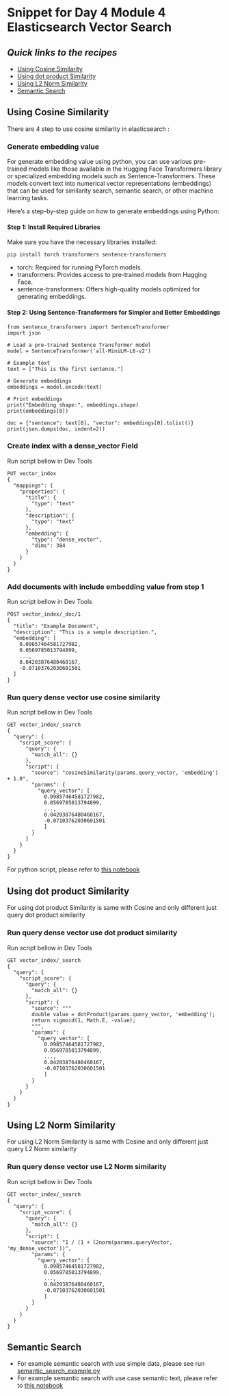# Snippet for Day 4 Module 4 Elasticsearch Vector Search

## <em>Quick links to the recipes</em>
* [Using Cosine Similarity](#using-cosine-similarity)
* [Using dot product Similarity](#using-dot-product-similarity)
* [Using L2 Norm Similarity](#using-l2-norm-similarity)
* [Semantic Search](#semantic-search)

## Using Cosine Similarity
There are 4 step to use cosine similarity in elasticsearch :
### Generate embedding value
For generate embedding value using python, you can use various pre-trained models like those available in the Hugging Face Transformers library or specialized embedding models such as Sentence-Transformers. These models convert text into numerical vector representations (embeddings) that can be used for similarity search, semantic search, or other machine learning tasks.

Here’s a step-by-step guide on how to generate embeddings using Python:

#### Step 1: Install Required Libraries
Make sure you have the necessary libraries installed:  
```
pip install torch transformers sentence-transformers
```
- torch: Required for running PyTorch models.
- transformers: Provides access to pre-trained models from Hugging Face.
- sentence-transformers: Offers high-quality models optimized for generating embeddings.

#### Step 2: Using Sentence-Transformers for Simpler and Better Embeddings
```
from sentence_transformers import SentenceTransformer
import json

# Load a pre-trained Sentence Transformer model
model = SentenceTransformer('all-MiniLM-L6-v2')

# Example text
text = ["This is the first sentence."]

# Generate embeddings
embeddings = model.encode(text)

# Print embeddings
print("Embedding shape:", embeddings.shape)
print(embeddings[0])

doc = {"sentence": text[0], "vector": embeddings[0].tolist()}
print(json.dumps(doc, indent=2))
```

### Create index with a dense_vector Field
Run script bellow in Dev Tools
```
PUT vector_index
{
  "mappings": {
    "properties": {
      "title": {
        "type": "text"
      },
      "description": {
        "type": "text"
      },
      "embedding": {
        "type": "dense_vector",
        "dims": 384
      }
    }
  }
}
```

### Add documents with include embedding value from step 1
Run script bellow in Dev Tools
```
POST vector_index/_doc/1
{
  "title": "Example Document",
  "description": "This is a sample description.",
  "embedding": [
    0.09857464581727982,
    0.0569785013794899,
    ...,
    0.04203876480460167,
    -0.07103762030601501
  ]
}
```

### Run query dense vector use cosine similarity
Run script bellow in Dev Tools
```
GET vector_index/_search
{
  "query": {
    "script_score": {
      "query": {
        "match_all": {}
      },
      "script": {
        "source": "cosineSimilarity(params.query_vector, 'embedding') + 1.0",
        "params": {
          "query_vector": [
            0.09857464581727982,
            0.0569785013794899,
            ...,
            0.04203876480460167,
            -0.07103762030601501
            ]
        }
      }
    }
  }
}
```
For python script, please refer to [this notebook](https://colab.research.google.com/github/elastic/elasticsearch-labs/blob/main/notebooks/search/04-multilingual.ipynb)

## Using dot product Similarity
For using dot product Similarity is same with Cosine and only different just query dot product similarity

### Run query dense vector use dot product similarity
Run script bellow in Dev Tools
```
GET vector_index/_search
{
  "query": {
    "script_score": {
      "query": {
        "match_all": {}
      },
      "script": {
        "source": """
        double value = dotProduct(params.query_vector, 'embedding');
        return sigmoid(1, Math.E, -value);
        """,
        "params": {
          "query_vector": [
            0.09857464581727982,
            0.0569785013794899,
            ...,
            0.04203876480460167,
            -0.07103762030601501
            ]
        }
      }
    }
  }
}
```

## Using L2 Norm Similarity
For using L2 Norm Similarity is same with Cosine and only different just query L2 Norm similarity

### Run query dense vector use L2 Norm similarity
Run script bellow in Dev Tools
```
GET vector_index/_search
{
  "query": {
    "script_score": {
      "query": {
        "match_all": {}
      },
      "script": {
        "source": "1 / (1 + l2norm(params.queryVector, 'my_dense_vector'))",
        "params": {
          "query_vector": [
            0.09857464581727982,
            0.0569785013794899,
            ...,
            0.04203876480460167,
            -0.07103762030601501
            ]
        }
      }
    }
  }
}
```

## Semantic Search
- For example semantic search with use simple data, please see run [semantic_search_example.py]()
- For example semantic search with use case semantic text, please refer to [this notebook](https://colab.research.google.com/github/elastic/elasticsearch-labs/blob/main/notebooks/search/09-semantic-text.ipynb#scrollTo=24f0133923553d28) 